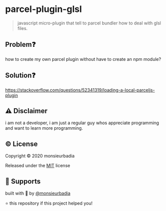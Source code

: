 # parcel-plugin-glsl

> javascript micro-plugin that tell to parcel bundler how to deal with glsl files.

## Problem❓

how to create my own parcel plugin without have to create an npm module?

## Solution❓

https://stackoverflow.com/questions/52341319/loading-a-local-parceljs-plugin

## ⚠️ Disclaimer

i am not a developer, i am just a regular guy whos appreciate programming and want to learn more programming.

## ©️ License

Copyright ©️ 2020 monsieurbadia    

Released under the [MIT](https://github.com/monsieurbadia/glsl-reports/blob/master/LICENSE.md) license

## 🙏 Supports

built with 🖤 by [@monsieurbadia](https://twitter.com/monsieurbadia)    

⭐️ this repository if this project helped you! 